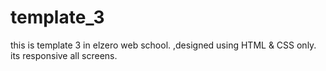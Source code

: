 # template_3
this is template 3 in elzero web school. ,designed using HTML &amp; CSS only. its responsive all screens.
